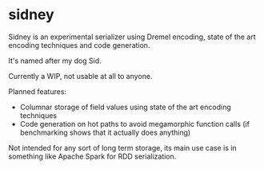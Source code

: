 sidney
======

Sidney is an experimental serializer using Dremel encoding, state of the art encoding techniques and code generation. 

It's named after my dog Sid.

Currently a WIP, not usable at all to anyone. 

Planned features: 

* Columnar storage of field values using state of the art encoding techniques
* Code generation on hot paths to avoid megamorphic function calls (if benchmarking shows that it actually does anything)

Not intended for any sort of long term storage, its main use case is in something like Apache Spark for RDD serialization.
